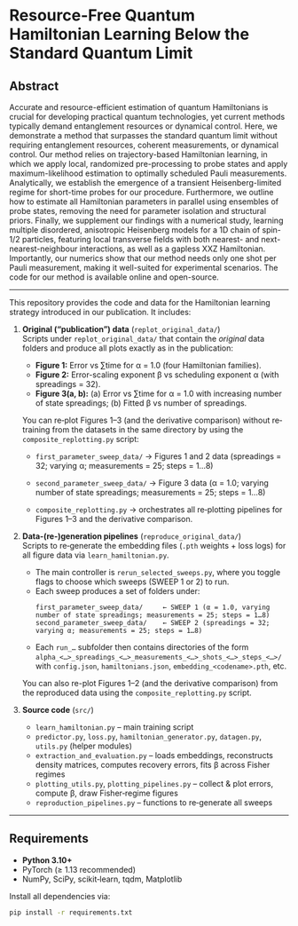 # Resource-Free Quantum Hamiltonian Learning Below the Standard Quantum Limit

## Abstract

Accurate and resource-efficient estimation of quantum Hamiltonians is crucial for developing practical quantum technologies, yet current methods typically demand entanglement resources or dynamical control. Here, we demonstrate a method that surpasses the standard quantum limit without requiring entanglement resources, coherent measurements, or dynamical control. Our method relies on trajectory-based Hamiltonian learning, in which we apply local, randomized pre-processing to probe states and apply maximum-likelihood estimation to optimally scheduled Pauli measurements. Analytically, we establish the emergence of a transient Heisenberg-limited regime for short-time probes for our procedure. Furthermore, we outline how to estimate all Hamiltonian parameters in parallel using ensembles of probe states, removing the need for parameter isolation and structural priors. Finally, we supplement our findings with a numerical study, learning multiple disordered, anisotropic Heisenberg models for a 1D chain of spin-1/2 particles, featuring local transverse fields with both nearest- and next-nearest-neighbour interactions, as well as a gapless XXZ Hamiltonian. Importantly, our numerics show that our method needs only one shot per Pauli measurement, making it well-suited for experimental scenarios. The code for our method is available online and open-source.

---

This repository provides the code and data for the Hamiltonian learning strategy introduced in our publication. It includes:

1. **Original (“publication”) data** (`replot_original_data/`)  
   Scripts under `replot_original_data/` that contain the _original_ data folders and produce all plots exactly as in the publication:  
   - **Figure 1:** Error vs ∑time for α = 1.0 (four Hamiltonian families).  
   - **Figure 2:** Error-scaling exponent β vs scheduling exponent α (with spreadings = 32).  
   - **Figure 3(a, b):** (a) Error vs ∑time for α = 1.0 with increasing number of state spreadings; (b) Fitted β vs number of spreadings.

   You can re‐plot Figures 1–3 (and the derivative comparison) without re‐training from the datasets in the same directory by using the `composite_replotting.py` script:  
   - `first_parameter_sweep_data/` → Figures 1 and 2 data (spreadings = 32; varying α; measurements = 25; steps = 1…8)  
   - `second_parameter_sweep_data/` → Figure 3 data (α = 1.0; varying number of state spreadings; measurements = 25; steps = 1…8)  

   - `composite_replotting.py` → orchestrates all re‐plotting pipelines for Figures 1–3 and the derivative comparison.

2. **Data‐(re-)generation pipelines** (`reproduce_original_data/`)  
   Scripts to re‐generate the embedding files (`.pth` weights + loss logs) for all figure data via `learn_hamiltonian.py`.  
   - The main controller is `rerun_selected_sweeps.py`, where you toggle flags to choose which sweeps (SWEEP 1 or 2) to run.  
   - Each sweep produces a set of folders under:
     ```
     first_parameter_sweep_data/     ← SWEEP 1 (α = 1.0, varying number of state spreadings; measurements = 25; steps = 1…8)
     second_parameter_sweep_data/    ← SWEEP 2 (spreadings = 32; varying α; measurements = 25; steps = 1…8)
     ```
   - Each `run_…` subfolder then contains directories of the form  
     `alpha_<…>_spreadings_<…>_measurements_<…>_shots_<…>_steps_<…>/`  
     with `config.json`, `hamiltonians.json`, `embedding_<codename>.pth`, etc.

   You can also re-plot Figures 1–2 (and the derivative comparison) from the reproduced data using the `composite_replotting.py` script.

3. **Source code** (`src/`)  
   - `learn_hamiltonian.py` – main training script  
   - `predictor.py`, `loss.py`, `hamiltonian_generator.py`, `datagen.py`, `utils.py` (helper modules)  
   - `extraction_and_evaluation.py` – loads embeddings, reconstructs density matrices, computes recovery errors, fits β across Fisher regimes  
   - `plotting_utils.py`, `plotting_pipelines.py` – collect & plot errors, compute β, draw Fisher‐regime figures  
   - `reproduction_pipelines.py` – functions to re‐generate all sweeps  

---

## Requirements

- **Python 3.10+**  
- PyTorch (≥ 1.13 recommended)  
- NumPy, SciPy, scikit‐learn, tqdm, Matplotlib  

Install all dependencies via:

```bash
pip install -r requirements.txt
